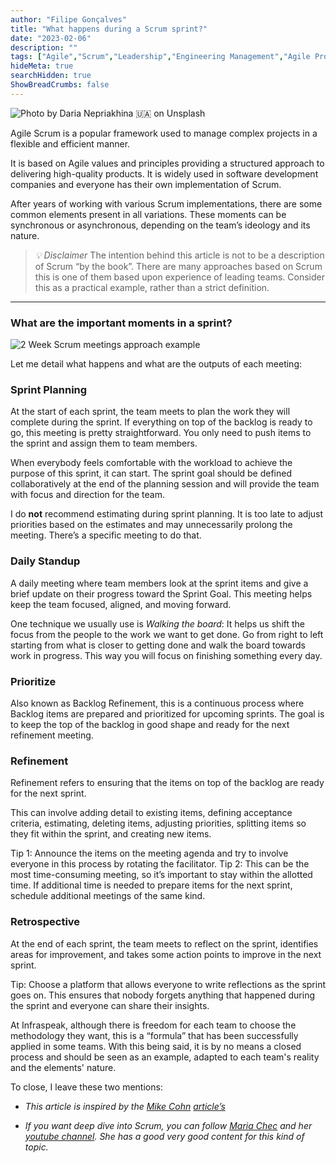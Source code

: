 ```yaml
---
author: "Filipe Gonçalves"
title: "What happens during a Scrum sprint?"
date: "2023-02-06"
description: ""
tags: ["Agile","Scrum","Leadership","Engineering Management","Agile Project Management"]
hideMeta: true
searchHidden: true
ShowBreadCrumbs: false
---
```


![Photo by [Daria Nepriakhina 🇺🇦](https://unsplash.com/fr/@epicantus?utm_source=medium&utm_medium=referral) on [Unsplash](https://unsplash.com?utm_source=medium&utm_medium=referral)](https://cdn-images-1.medium.com/max/8064/0*poySwyywa7QPIeFt)

Agile Scrum is a popular framework used to manage complex projects in a flexible and efficient manner.

It is based on Agile values and principles providing a structured approach to delivering high-quality products. It is widely used in software development companies and everyone has their own implementation of Scrum.

After years of working with various Scrum implementations, there are some common elements present in all variations. These moments can be synchronous or asynchronous, depending on the team’s ideology and its nature.
>  *💡 Disclaimer*
The intention behind this article is not to be a description of Scrum “by the book”. There are many approaches based on Scrum this is one of them based upon experience of leading teams. Consider this as a practical example, rather than a strict definition.

___

### What are the important moments in a sprint?

![2 Week Scrum meetings approach example](https://cdn-images-1.medium.com/max/13838/1*dSDUFphApqG9dyrP3kL3Ig.png)

Let me detail what happens and what are the outputs of each meeting:

### Sprint Planning

At the start of each sprint, the team meets to plan the work they will complete during the sprint. If everything on top of the backlog is ready to go, this meeting is pretty straightforward. You only need to push items to the sprint and assign them to team members.

When everybody feels comfortable with the workload to achieve the purpose of this sprint, it can start. The sprint goal should be defined collaboratively at the end of the planning session and will provide the team with focus and direction for the team.

I do **not** recommend estimating during sprint planning. It is too late to adjust priorities based on the estimates and may unnecessarily prolong the meeting. There’s a specific meeting to do that.

### Daily Standup

A daily meeting where team members look at the sprint items and give a brief update on their progress toward the Sprint Goal. This meeting helps keep the team focused, aligned, and moving forward.

One technique we usually use is *Walking the board*: It helps us shift the focus from the people to the work we want to get done. Go from right to left starting from what is closer to getting done and walk the board towards work in progress. This way you will focus on finishing something every day.

### Prioritize

Also known as Backlog Refinement, this is a continuous process where Backlog items are prepared and prioritized for upcoming sprints. The goal is to keep the top of the backlog in good shape and ready for the next refinement meeting.

### Refinement

Refinement refers to ensuring that the items on top of the backlog are ready for the next sprint.

This can involve adding detail to existing items, defining acceptance criteria, estimating, deleting items, adjusting priorities, splitting items so they fit within the sprint, and creating new items.

Tip 1: Announce the items on the meeting agenda and try to involve everyone in this process by rotating the facilitator.
Tip 2: This can be the most time-consuming meeting, so it’s important to stay within the allotted time. If additional time is needed to prepare items for the next sprint, schedule additional meetings of the same kind.

### Retrospective

At the end of each sprint, the team meets to reflect on the sprint, identifies areas for improvement, and takes some action points to improve in the next sprint.

Tip: Choose a platform that allows everyone to write reflections as the sprint goes on. This ensures that nobody forgets anything that happened during the sprint and everyone can share their insights.

At Infraspeak, although there is freedom for each team to choose the methodology they want, this is a “formula” that has been successfully applied in some teams.
With this being said, it is by no means a closed process and should be seen as an example, adapted to each team's reality and the elements' nature.

To close, I leave these two mentions:

* *This article is inspired by the [Mike Cohn](https://medium.com/@mikecohn) [article’s](https://www.mountaingoatsoftware.com/blog/what-happens-when-during-a-sprint)*

* *If you want deep dive into Scrum, you can follow [Maria Chec](https://mariachec.medium.com/) and her [youtube channel](https://www.youtube.com/@AgileStateofMind). She has a good very good content for this kind of topic.*
